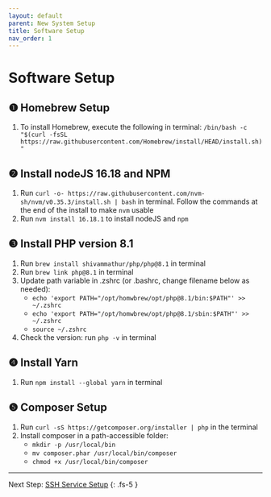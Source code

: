 ```yaml
---
layout: default
parent: New System Setup
title: Software Setup
nav_order: 1
---
```


# Software Setup

## ❶ Homebrew Setup

1. To install Homebrew, execute the following in terminal: `/bin/bash -c "$(curl -fsSL https://raw.githubusercontent.com/Homebrew/install/HEAD/install.sh)"`

## ❷ Install nodeJS 16.18 and NPM

1. Run `curl -o- https://raw.githubusercontent.com/nvm-sh/nvm/v0.35.3/install.sh | bash` in terminal.  Follow the commands at the end of the install to make `nvm` usable
2. Run `nvm install 16.18.1` to install nodeJS and `npm`

## ❸ Install PHP version 8.1
1. Run `brew install shivammathur/php/php@8.1` in terminal
2. Run `brew link php@8.1` in terminal
3. Update path variable in .zshrc (or .bashrc, change filename below as needed):
    - `echo 'export PATH="/opt/homwbrew/opt/php@8.1/bin:$PATH"' >> ~/.zshrc`
    - `echo 'export PATH="/opt/homwbrew/opt/php@8.1/sbin:$PATH"' >> ~/.zshrc`
    - `source ~/.zshrc`
4. Check the version: run `php -v` in terminal

## ❹ Install Yarn
1. Run `npm install --global yarn` in terminal

## ❺ Composer Setup
1. Run `curl -sS https://getcomposer.org/installer | php` in the terminal
2. Install composer in a path-accessible folder:
    - `mkdir -p /usr/local/bin`
    - `mv composer.phar /usr/local/bin/composer`
    - `chmod +x /usr/local/bin/composer`

----
Next Step: [SSH Service Setup](/docs/new-system-setup/ssh-service-setup)
{: .fs-5 }
